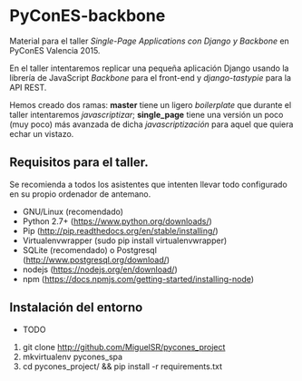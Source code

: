 # PyConES-backbone

Material para el taller *Single-Page Applications con Django y Backbone* en PyConES Valencia 2015.

En el taller intentaremos replicar una pequeña aplicación Django usando la librería de JavaScript *Backbone* para el front-end y *django-tastypie* para la API REST.

Hemos creado dos ramas: **master** tiene un ligero *boilerplate* que durante el taller intentaremos *javascriptizar*; **single_page** tiene una versión un poco (muy poco) más avanzada de dicha *javascriptización* para aquel que quiera echar un vistazo.

## Requisitos para el taller.
Se recomienda a todos los asistentes que intenten llevar todo configurado en su propio ordenador de antemano.

* GNU/Linux (recomendado)
* Python 2.7+ (https://www.python.org/downloads/)
* Pip (http://pip.readthedocs.org/en/stable/installing/)
* Virtualenvwrapper (sudo pip install virtualenvwrapper)
* SQLite (recomendado) o Postgresql (http://www.postgresql.org/download/)
* nodejs (https://nodejs.org/en/download/)
* npm (https://docs.npmjs.com/getting-started/installing-node)

## Instalación del entorno

* TODO

1. git clone http://github.com/MiguelSR/pycones_project
2. mkvirtualenv pycones_spa
3. cd pycones_project/ && pip install -r requirements.txt
<!--
1º workon pycones (SI)
2º pip install -r requirements.txt (SI)
3º django-admin startproject pycones
4º cd pycones && ./manage.py syncdb (SI)
5º ./manage.py startapp talks
5º ./manage.py startapp authors
6º editar pycones/settings.py y añadir a INSTALLED APPS nuestro talks
7º ./manage.py makemigrations
8º ./manage.py migrate
9º ./manage.py makemigrations --empty talks
-->
